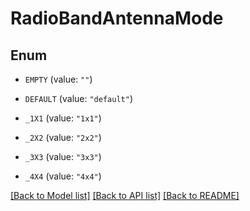 # RadioBandAntennaMode

## Enum


* `EMPTY` (value: `""`)

* `DEFAULT` (value: `"default"`)

* `_1X1` (value: `"1x1"`)

* `_2X2` (value: `"2x2"`)

* `_3X3` (value: `"3x3"`)

* `_4X4` (value: `"4x4"`)


[[Back to Model list]](../README.md#documentation-for-models) [[Back to API list]](../README.md#documentation-for-api-endpoints) [[Back to README]](../README.md)


